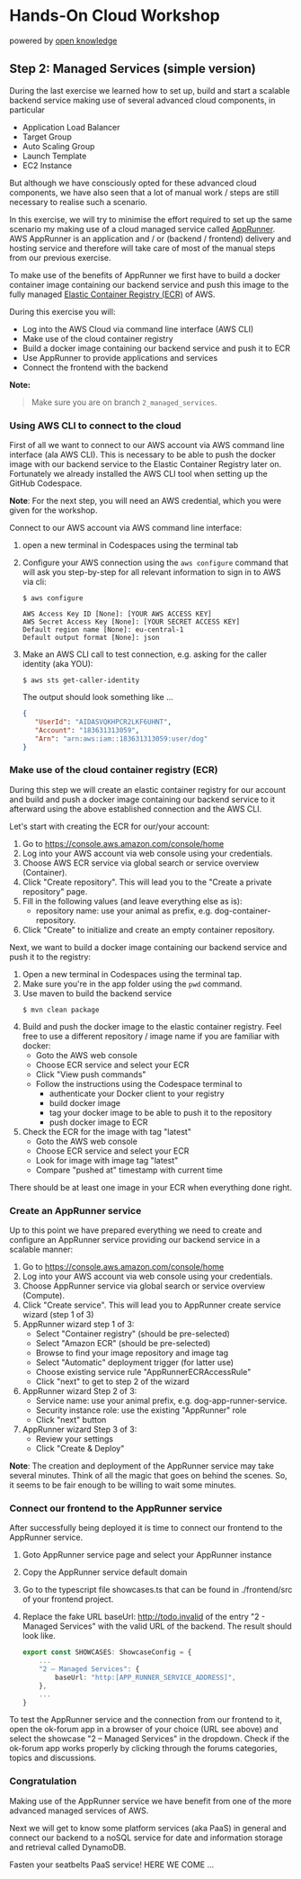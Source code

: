 # Hands-On Cloud Workshop
powered by [open knowledge](https://www.openknowledge.de)

## Step 2: Managed Services (simple version)

During the last exercise we learned how to set up, build and start a scalable backend service making use of 
several advanced cloud components, in particular

- Application Load Balancer
- Target Group
- Auto Scaling Group
- Launch Template
- EC2 Instance 

But although we have consciously opted for these advanced cloud components, we have also seen that a lot of 
manual work / steps are still necessary to realise such a scenario. 

In this exercise, we will try to minimise the effort required to set up the same scenario my making use of 
a cloud managed service called [AppRunner](https://aws.amazon.com/de/apprunner/). AWS AppRunner is an 
application and / or (backend / frontend) delivery and hosting service and therefore will take care of most of the 
manual steps from our previous exercise.

To make use of the benefits of AppRunner we first have to build a docker container image containing our backend 
service and push this image to the fully managed [Elastic Container Registry (ECR)](https://aws.amazon.com/de/ecr/) 
of AWS.     

During this exercise you will:

- Log into the AWS Cloud via command line interface (AWS CLI)
- Make use of the cloud container registry
- Build a docker image containing our backend service and push it to ECR 
- Use AppRunner to provide applications and services 
- Connect the frontend with the backend

**Note:**
> Make sure you are on branch `2_managed_services`.

### Using AWS CLI to connect to the cloud  

First of all we want to connect to our AWS account via AWS command line interface (ala AWS CLI). This is necessary to 
be able to push the docker image with our backend service to the Elastic Container Registry later on. Fortunately we 
already installed the AWS CLI tool when setting up the GitHub Codespace. 

**Note**: For the next step, you will need an AWS credential, which you were given for the workshop.

Connect to our AWS account via AWS command line interface: 

1. open a new terminal in Codespaces using the terminal tab
2. Configure your AWS connection using the `aws configure` command that will
ask you step-by-step for all relevant information to sign in to AWS via cli:    
    ```
    $ aws configure
       
    AWS Access Key ID [None]: [YOUR AWS ACCESS KEY]
    AWS Secret Access Key [None]: [YOUR SECRET ACCESS KEY]
    Default region name [None]: eu-central-1 
    Default output format [None]: json
    ```
3. Make an AWS CLI call to test connection, e.g. asking for the caller identity (aka YOU):

    ```shell
    $ aws sts get-caller-identity
    ```
   
    The output should look something like ...
 
    ```json lines
    {  
       "UserId": "AIDASVQKHPCR2LKF6UHNT",
       "Account": "183631313059",
       "Arn": "arn:aws:iam::183631313059:user/dog"
    }  
    ```
   
### Make use of the cloud container registry (ECR)

During this step we will create an elastic container registry for our account and 
build and push a docker image containing our backend service to it afterward using 
the above established connection and the AWS CLI. 

Let's start with creating the ECR for our/your account: 

1. Go to https://console.aws.amazon.com/console/home
2. Log into your AWS account via web console using your credentials.
3. Choose AWS ECR service via global search or service overview (Container). 
4. Click "Create repository". This will lead you to the "Create a private repository" page.
5. Fill in the following values (and leave everything else as is): 
   - repository name: use your animal as prefix, e.g. dog-container-repository.
6. Click "Create" to initialize and create an empty container repository. 

Next, we want to build a docker image containing our backend service and push it to the registry: 

1. Open a new terminal in Codespaces using the terminal tap. 
2. Make sure you're in the app folder using the `pwd` command. 
3. Use maven to build the backend service  
    ```
    $ mvn clean package
    ```
4. Build and push the docker image to the elastic container registry. Feel free to 
use a different repository / image name if you are familiar with docker: 
   - Goto the AWS web console 
   - Choose ECR service and select your ECR
   - Click "View push commands"
   - Follow the instructions using the Codespace terminal to 
     - authenticate your Docker client to your registry
     - build docker image 
     - tag your docker image to be able to push it to the repository 
     - push docker image to ECR 
5. Check the ECR for the image with tag "latest"
   - Goto the AWS web console
   - Choose ECR service and select your ECR
   - Look for image with image tag "latest"
   - Compare "pushed at" timestamp with current time 

There should be at least one image in your ECR when everything done right.   

### Create an AppRunner service

Up to this point we have prepared everything we need to create and configure an 
AppRunner service providing our backend service in a scalable manner: 

1. Go to https://console.aws.amazon.com/console/home
2. Log into your AWS account via web console using your credentials.
3. Choose AppRunner service via global search or service overview (Compute).
4. Click "Create service". This will lead you to AppRunner create service wizard (step 1 of 3)
5. AppRunner wizard step 1 of 3: 
   - Select "Container registry" (should be pre-selected)
   - Select "Amazon ECR" (should be pre-selected)
   - Browse to find your image repository and image tag
   - Select "Automatic" deployment trigger (for latter use)
   - Choose existing service rule "AppRunnerECRAccessRule"
   - Click "next" to get to step 2 of the wizard
6. AppRunner wizard Step 2 of 3:
   - Service name: use your animal prefix, e.g. dog-app-runner-service.
   - Security instance role: use the existing "AppRunner" role
   - Click "next" button 
7. AppRunner wizard Step 3 of 3:
   - Review your settings 
   - Click "Create & Deploy" 

**Note**: The creation and deployment of the AppRunner service may take several minutes.
Think of all the magic that goes on behind the scenes. So, it seems to be fair enough to 
be willing to wait some minutes. 

### Connect our frontend to the AppRunner service

After successfully being deployed it is time to connect our frontend to the AppRunner service.

1. Goto AppRunner service page and select your AppRunner instance
2. Copy the AppRunner service default domain 
3. Go to the typescript file showcases.ts that can be found in ./frontend/src of your frontend project. 
4. Replace the fake URL baseUrl: http://todo.invalid of the entry "2 - Managed Services" with the valid URL of the backend. 
The result should look like.

    ```typescript
    export const SHOWCASES: ShowcaseConfig = {
        ...
        "2 – Managed Services": {
            baseUrl: "http:[APP_RUNNER_SERVICE_ADDRESS]",
        },
        ...
    }
    ```
To test the AppRunner service and the connection from our frontend to it, open the ok-forum 
app in a browser of your choice (URL see above) and select the showcase "2 – Managed Services" 
in the dropdown. Check if the ok-forum app works properly by clicking through the forums 
categories, topics and discussions.

### Congratulation

Making use of the AppRunner service we have benefit from one of the more advanced managed services of AWS.

Next we will get to know some platform services (aka PaaS) in general and connect our backend to 
a noSQL service for date and information storage and retrieval called DynamoDB. 

Fasten your seatbelts PaaS service! HERE WE COME ... 

